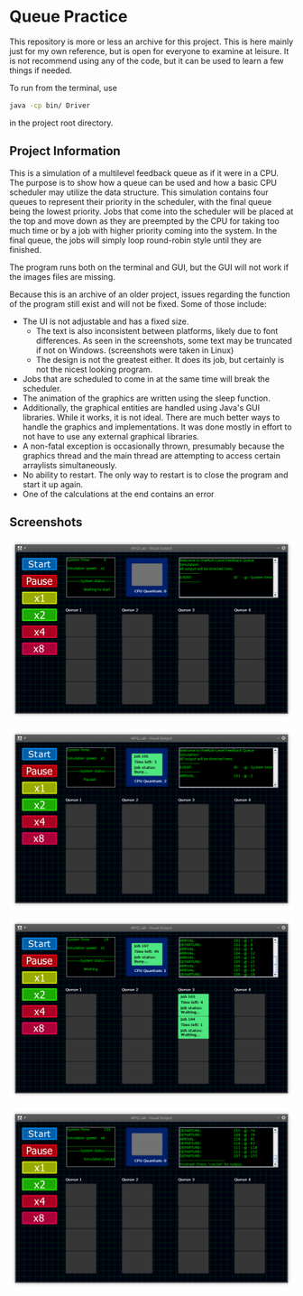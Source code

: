 # Queue Practice

This repository is more or less an archive for this project. This is here mainly just for my own reference, but is open for everyone to examine at leisure. It is not recommend using any of the code, but it can be used to learn a few things if needed.

To run from the terminal, use

```bash
java -cp bin/ Driver
```

in the project root directory.

## Project Information

This is a simulation of a multilevel feedback queue as if it were in a CPU. The purpose is to show how a queue can be used and how a basic CPU scheduler may utilize the data structure. This simulation contains four queues to represent their priority in the scheduler, with the final queue being the lowest priority. Jobs that come into the scheduler will be placed at the top and move down as they are preempted by the CPU for taking too much time or by a job with higher priority coming into the system. In the final queue, the jobs will simply loop round-robin style until they are finished.

The program runs both on the terminal and GUI, but the GUI will not work if the images files are missing.

Because this is an archive of an older project, issues regarding the function of the program still exist and will not be fixed. Some of those include:

- The UI is not adjustable and has a fixed size.
  - The text is also inconsistent between platforms, likely due to font differences. As seen in the screenshots, some text may be truncated if not on Windows. (screenshots were taken in Linux)
  - The design is not the greatest either. It does its job, but certainly is not the nicest looking program.
- Jobs that are scheduled to come in at the same time will break the scheduler.
- The animation of the graphics are written using the sleep function.
- Additionally, the graphical entities are handled using Java's GUI libraries. While it works, it is not ideal. There are much better ways to handle the graphics and implementations. It was done mostly in effort to not have to use any external graphical libraries.
- A non-fatal exception is occasionally thrown, presumably because the graphics thread and the main thread are attempting to access certain arraylists simultaneously.
- No ability to restart. The only way to restart is to close the program and start it up again.
- One of the calculations at the end contains an error



## Screenshots

![](./screenshots/scrshot_0.png)

![](./screenshots/scrshot_2.png)

![](./screenshots/scrshot_4.png)

![](./screenshots/scrshot_6.png)
